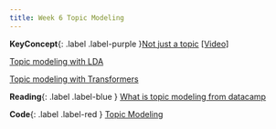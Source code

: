 ```yaml
---
title: Week 6 Topic Modeling
---
```



**KeyConcept**{: .label .label-purple }[Not just a topic](../notes/topicmodeling)
   [[Video]](#)

[Topic modeling with LDA](../notes/lda)

[Topic modeling with Transformers](../notes/bertopic)




**Reading**{: .label .label-blue } [What is topic modeling from datacamp](https://www.datacamp.com/tutorial/what-is-topic-modeling)

**Code**{: .label .label-red } [Topic Modeling](https://colab.research.google.com/drive/109SsukrwtPMumYhmI7GhYuo2XDCLjNJN?usp=sharing) 
